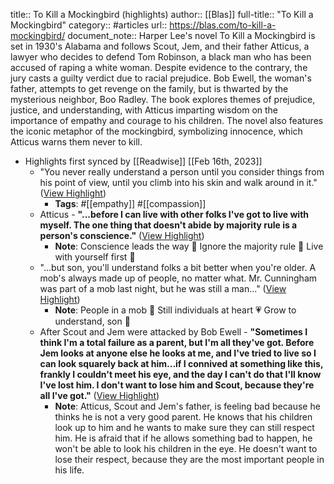 title:: To Kill a Mockingbird (highlights)
author:: [[Blas]]
full-title:: "To Kill a Mockingbird"
category:: #articles
url:: https://blas.com/to-kill-a-mockingbird/
document_note:: Harper Lee's novel To Kill a Mockingbird is set in 1930's Alabama and follows Scout, Jem, and their father Atticus, a lawyer who decides to defend Tom Robinson, a black man who has been accused of raping a white woman. Despite evidence to the contrary, the jury casts a guilty verdict due to racial prejudice. Bob Ewell, the woman's father, attempts to get revenge on the family, but is thwarted by the mysterious neighbor, Boo Radley. The book explores themes of prejudice, justice, and understanding, with Atticus imparting wisdom on the importance of empathy and courage to his children. The novel also features the iconic metaphor of the mockingbird, symbolizing innocence, which Atticus warns them never to kill.

- Highlights first synced by [[Readwise]] [[Feb 16th, 2023]]
	- "You never really understand a person until you consider things from his point of view, until you climb into his skin and walk around in it." ([View Highlight](https://read.readwise.io/read/01gscw64npb9mpzp7aeprg68jf))
		- **Tags**: #[[empathy]] #[[compassion]]
	- Atticus - **"...before I can live with other folks I've got to live with myself. The one thing that doesn't abide by majority rule is a person's conscience."** ([View Highlight](https://read.readwise.io/read/01gscw6my2yp3frj7xs0qv2cpj))
		- **Note**: Conscience leads the way 🔦
		  Ignore the majority rule 🚫
		  Live with yourself first 🙏
	- "...but son, you'll understand folks a bit better when you're older. A mob's always made up of people, no matter what. Mr. Cunningham was part of a mob last night, but he was still a man..." ([View Highlight](https://read.readwise.io/read/01gscw7dv3q6we1nfke3v9pf0v))
		- **Note**: People in a mob 🤝
		  Still individuals at heart 💗
		  Grow to understand, son 🧒
	- After Scout and Jem were attacked by Bob Ewell - **"Sometimes I think I'm a total failure as a parent, but I'm all they've got. Before Jem looks at anyone else he looks at me, and I've tried to live so I can look squarely back at him...if I connived at something like this, frankly I couldn't meet his eye, and the day I can't do that I'll know I've lost him. I don't want to lose him and Scout, because they're all I've got."** ([View Highlight](https://read.readwise.io/read/01gscw88qm4mkg9dd27kjdy616))
		- **Note**: Atticus, Scout and Jem's father, is feeling bad because he thinks he is not a very good parent. He knows that his children look up to him and he wants to make sure they can still respect him. He is afraid that if he allows something bad to happen, he won't be able to look his children in the eye. He doesn't want to lose their respect, because they are the most important people in his life.